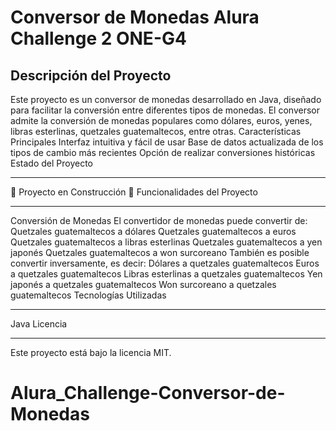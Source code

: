Conversor de Monedas Alura Challenge 2 ONE-G4
==============================================

Descripción del Proyecto
-----------------------------

Este proyecto es un conversor de monedas desarrollado en Java, diseñado para facilitar la conversión entre diferentes tipos de monedas. El conversor admite la conversión de monedas populares como dólares, euros, yenes, libras esterlinas, quetzales guatemaltecos, entre otras.
Características Principales
Interfaz intuitiva y fácil de usar
Base de datos actualizada de los tipos de cambio más recientes
Opción de realizar conversiones históricas
Estado del Proyecto

-------------------------

:construction: Proyecto en Construcción :construction:
Funcionalidades del Proyecto

---------------------------------

Conversión de Monedas
El convertidor de monedas puede convertir de:
Quetzales guatemaltecos a dólares
Quetzales guatemaltecos a euros
Quetzales guatemaltecos a libras esterlinas
Quetzales guatemaltecos a yen japonés
Quetzales guatemaltecos a won surcoreano
También es posible convertir inversamente, es decir:
Dólares a quetzales guatemaltecos
Euros a quetzales guatemaltecos
Libras esterlinas a quetzales guatemaltecos
Yen japonés a quetzales guatemaltecos
Won surcoreano a quetzales guatemaltecos
Tecnologías Utilizadas

-----------------------------

Java
Licencia

------------

Este proyecto está bajo la licencia MIT.

# Alura_Challenge-Conversor-de-Monedas
